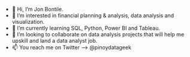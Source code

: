 - 👋 Hi, I’m Jon Bontile.
- 👀 I’m interested in financial planning & analysis, data analysis and visualization.
- 🌱 I’m currently learning SQL, Python, Power BI and Tableau.
- 💞️ I’m looking to collaborate on data analysis projects that will help me upskill and land a data analyst job.
- 📫 You reach me on Twitter --> @pinoydatageek

<!---
pinoydatageek/pinoydatageek is a ✨ special ✨ repository because its `README.md` (this file) appears on your GitHub profile.
You can click the Preview link to take a look at your changes.
--->

